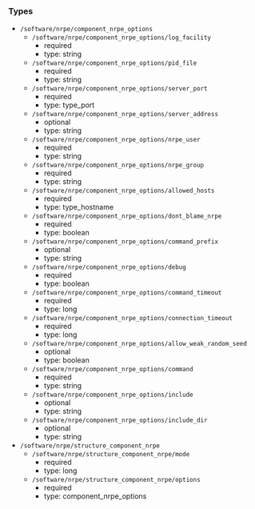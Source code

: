 ### Types

- `/software/nrpe/component_nrpe_options`
    - `/software/nrpe/component_nrpe_options/log_facility`
        - required
        - type: string
    - `/software/nrpe/component_nrpe_options/pid_file`
        - required
        - type: string
    - `/software/nrpe/component_nrpe_options/server_port`
        - required
        - type: type_port
    - `/software/nrpe/component_nrpe_options/server_address`
        - optional
        - type: string
    - `/software/nrpe/component_nrpe_options/nrpe_user`
        - required
        - type: string
    - `/software/nrpe/component_nrpe_options/nrpe_group`
        - required
        - type: string
    - `/software/nrpe/component_nrpe_options/allowed_hosts`
        - required
        - type: type_hostname
    - `/software/nrpe/component_nrpe_options/dont_blame_nrpe`
        - required
        - type: boolean
    - `/software/nrpe/component_nrpe_options/command_prefix`
        - optional
        - type: string
    - `/software/nrpe/component_nrpe_options/debug`
        - required
        - type: boolean
    - `/software/nrpe/component_nrpe_options/command_timeout`
        - required
        - type: long
    - `/software/nrpe/component_nrpe_options/connection_timeout`
        - required
        - type: long
    - `/software/nrpe/component_nrpe_options/allow_weak_random_seed`
        - optional
        - type: boolean
    - `/software/nrpe/component_nrpe_options/command`
        - required
        - type: string
    - `/software/nrpe/component_nrpe_options/include`
        - optional
        - type: string
    - `/software/nrpe/component_nrpe_options/include_dir`
        - optional
        - type: string
- `/software/nrpe/structure_component_nrpe`
    - `/software/nrpe/structure_component_nrpe/mode`
        - required
        - type: long
    - `/software/nrpe/structure_component_nrpe/options`
        - required
        - type: component_nrpe_options
